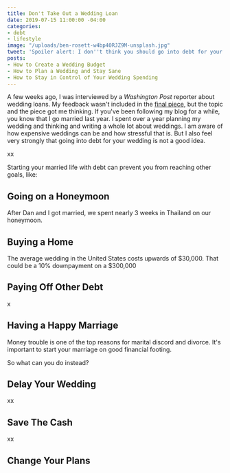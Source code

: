 ```yaml
---
title: Don't Take Out a Wedding Loan
date: 2019-07-15 11:00:00 -04:00
categories:
- debt
- lifestyle
image: "/uploads/ben-rosett-w4bp40RJZ9M-unsplash.jpg"
tweet: 'Spoiler alert: I don''t think you should go into debt for your wedding.'
posts:
- How to Create a Wedding Budget
- How to Plan a Wedding and Stay Sane
- How to Stay in Control of Your Wedding Spending
---
```


A few weeks ago, I was interviewed by a *Washington Post* reporter about wedding loans. My feedback wasn't included in the [final piece](https://www.washingtonpost.com/business/2019/06/19/married-debt-couples-are-taking-out-loans-pay-their-weddings/?noredirect=on&utm_term=.2e57f929ec82), but the topic and the piece got me thinking. If you've been following my blog for a while, you know that I go married last year. I spent over a year planning my wedding and thinking and writing a whole lot about weddings. I am aware of how expensive weddings can be and how stressful that is. But I also feel very strongly that going into debt for your wedding is not a good idea.

xx

Starting your married life with debt can prevent you from reaching other goals, like:

## Going on a Honeymoon

After Dan and I got married, we spent nearly 3 weeks in Thailand on our honeymoon.

## Buying a Home

The average wedding in the United States costs upwards of $30,000. That could be a 10% downpayment on a $300,000

## Paying Off Other Debt

x

## Having a Happy Marriage

Money trouble is one of the top reasons for marital discord and divorce. It's important to start your marriage on good financial footing.

So what can you do instead?

## Delay Your Wedding

xx

## Save The Cash

xx

## Change Your Plans